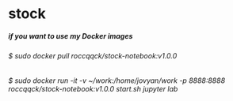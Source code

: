 # stock

##### if you want to use my Docker images
###### $ sudo docker pull roccqqck/stock-notebook:v1.0.0
###### $ sudo docker run -it -v ~/work:/home/jovyan/work -p 8888:8888 roccqqck/stock-notebook:v1.0.0 start.sh jupyter lab
